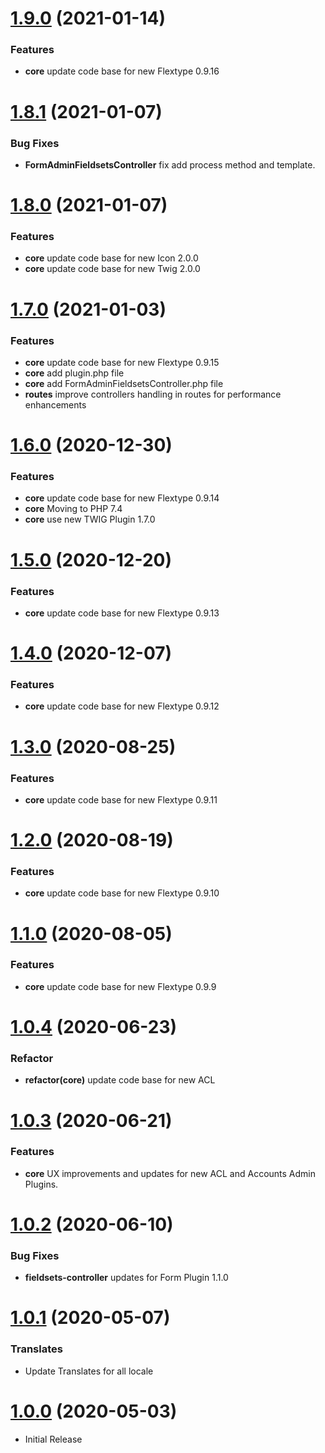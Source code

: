 <a name="1.9.0"></a>
# [1.9.0](https://github.com/flextype-plugins/form-admin/compare/v1.8.1...v1.9.0) (2021-01-14)

### Features

* **core** update code base for new Flextype 0.9.16

<a name="1.8.1"></a>
# [1.8.1](https://github.com/flextype-plugins/form-admin/compare/v1.8.0...v1.8.1) (2021-01-07)

### Bug Fixes

* **FormAdminFieldsetsController** fix add process method and template.

<a name="1.8.0"></a>
# [1.8.0](https://github.com/flextype-plugins/form-admin/compare/v1.7.0...v1.8.0) (2021-01-07)

### Features

* **core** update code base for new Icon 2.0.0
* **core** update code base for new Twig 2.0.0

<a name="1.7.0"></a>
# [1.7.0](https://github.com/flextype-plugins/form-admin/compare/v1.6.0...v1.7.0) (2021-01-03)

### Features

* **core** update code base for new Flextype 0.9.15
* **core** add plugin.php file
* **core** add FormAdminFieldsetsController.php file
* **routes** improve controllers handling in routes for performance enhancements

<a name="1.6.0"></a>
# [1.6.0](https://github.com/flextype-plugins/form-admin/compare/v1.5.0...v1.6.0) (2020-12-30)

### Features

* **core** update code base for new Flextype 0.9.14
* **core** Moving to PHP 7.4
* **core** use new TWIG Plugin 1.7.0

<a name="1.5.0"></a>
# [1.5.0](https://github.com/flextype-plugins/form-admin/compare/v1.4.0...v1.5.0) (2020-12-20)

### Features

* **core** update code base for new Flextype 0.9.13

<a name="1.4.0"></a>
# [1.4.0](https://github.com/flextype-plugins/form-admin/compare/v1.3.0...v1.4.0) (2020-12-07)

### Features

* **core** update code base for new Flextype 0.9.12

<a name="1.3.0"></a>
# [1.3.0](https://github.com/flextype-plugins/form-admin/compare/v1.2.0...v1.3.0) (2020-08-25)

### Features

* **core** update code base for new Flextype 0.9.11

<a name="1.2.0"></a>
# [1.2.0](https://github.com/flextype-plugins/form-admin/compare/v1.1.0...v1.2.0) (2020-08-19)

### Features

* **core** update code base for new Flextype 0.9.10

<a name="1.1.0"></a>
# [1.1.0](https://github.com/flextype-plugins/form-admin/compare/v1.0.3...v1.1.0) (2020-08-05)

### Features

* **core** update code base for new Flextype 0.9.9

<a name="1.0.4"></a>
# [1.0.4](https://github.com/flextype-plugins/form-admin/compare/v1.0.3...v1.0.4) (2020-06-23)

### Refactor

* **refactor(core)** update code base for new ACL

<a name="1.0.3"></a>
# [1.0.3](https://github.com/flextype-plugins/form-admin/compare/v1.0.2...v1.0.3) (2020-06-21)

### Features

* **core** UX improvements and updates for new ACL and Accounts Admin Plugins.

<a name="1.0.2"></a>
# [1.0.2](https://github.com/flextype-plugins/form-admin/compare/v1.0.1...v1.0.2) (2020-06-10)

### Bug Fixes

* **fieldsets-controller** updates for Form Plugin 1.1.0

<a name="1.0.1"></a>
# [1.0.1](https://github.com/flextype-plugins/form-admin/compare/v1.0.0...v1.0.1) (2020-05-07)

### Translates

* Update Translates for all locale

<a name="1.0.0"></a>
# [1.0.0](https://github.com/flextype-plugins/form-admin) (2020-05-03)
* Initial Release

